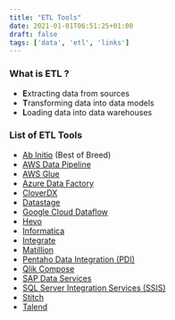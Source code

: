 ```yaml
---
title: "ETL Tools"
date: 2021-01-01T06:51:25+01:00
draft: false
tags: ['data', 'etl', 'links']
---
```

### What is ETL ?
- **E**xtracting data from sources
- **T**ransforming data into data models
- **L**oading data into data warehouses

### List of ETL Tools
- [Ab Initio](https://www.abinitio.com/) (Best of Breed)
- [AWS Data Pipeline](https://aws.amazon.com/datapipeline/)
- [AWS Glue](https://aws.amazon.com/glue/)
- [Azure Data Factory](https://learn.microsoft.com/en-us/azure/data-factory/)
- [CloverDX](https://www.cloverdx.com/)
- [Datastage](https://www.ibm.com/products/datastage)
- [Google Cloud Dataflow](https://cloud.google.com/dataflow)
- [Hevo](https://hevodata.com/)
- [Informatica](https://www.informatica.com/)
- [Integrate](https://www.integrate.io/)
- [Matillion](https://www.matillion.com/)
- [Pentaho Data Integration (PDI)](https://help.hitachivantara.com/Documentation/Pentaho/8.3/Products/Pentaho_Data_Integration)
- [Qlik Compose](https://www.qlik.com/us/products/qlik-compose-data-warehouses)
- [SAP Data Services](https://www.sap.com/products/technology-platform/data-services.html)
- [SQL Server Integration Services (SSIS)](https://learn.microsoft.com/en-us/sql/integration-services/sql-server-integration-services/)
- [Stitch](https://www.stitchdata.com/)
- [Talend](https://www.talend.com/) 
